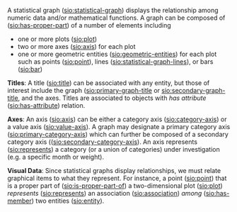A statistical graph ([sio:statistical-graph](http://semanticscience.org/resource/statistical-graph)) displays the relationship among numeric data and/or mathematical functions. A graph can be composed of ([sio:has-proper-part](http://semanticscience.org/resource/has-proper-part)) of a number of elements including
  * one or more plots ([sio:plot](http://semanticscience.org/resource/plot))
  * two or more axes ([sio:axis](http://semanticscience.org/resource/axis)) for each plot
  * one or more geometric entities ([sio:geometric-entities](http://semanticscience.org/resource/geometric-entities)) for each plot such as points ([sio:point](http://semanticscience.org/resource/point)), lines ([sio:statistical-graph-lines](http://semanticscience.org/resource/statistical-graph-lines)), or bars ([sio:bar](http://semanticscience.org/resource/bar))

**Titles**: A title ([sio:title](http://semanticscience.org/resource/title)) can be associated with any entity, but those of interest include the graph ([sio:primary-graph-title](http://semanticscience.org/resource/primary-graph-title) or [sio:secondary-graph-title](http://semanticscience.org/resource/secondary-graph-title), and the axes.  Titles are associated to objects with _has attribute_ ([sio:has-attribute](http://semanticscience.org/resource/has-attribute)) relation.

**Axes**: An axis ([sio:axis](http://semanticscience.org/resource/axis)) can be either a category axis ([sio:category-axis](http://semanticscience.org/resource/category-axis)) or a value axis ([sio:value-axis](http://semanticscience.org/resource/value-axis)). A graph may designate a primary category axis ([sio:primary-category-axis](http://semanticscience.org/resource/primary-category-axis)) which can further be composed of a secondary category axis (([sio:secondary-category-axis](http://semanticscience.org/resource/secondary-category-axis)). An axis represents ([sio:represents](http://semanticscience.org/resource/represent)) a category (or a union of categories) under investigation (e.g. a specific month or weight).

**Visual Data**: Since statistical graphs display relationships, we must relate graphical items to what they represent. For instance, a point ([sio:point](http://semanticscience.org/resource/point)) that is a proper part of ([sio:is-proper-part-of](http://semanticscience.org/resource/is-part-of)) a two-dimensional plot ([sio:plot](http://semanticscience.org/resource/plot)) _represents_ ([sio:represents](http://semanticscience.org/resource/represents)) an association ([sio:association](http://semanticscience.org/resource/association)) _among_ ([sio:has-member](http://semanticscience.org/resource/has-member)) two entities ([sio:entity](http://semanticscience.org/resource/entity)).